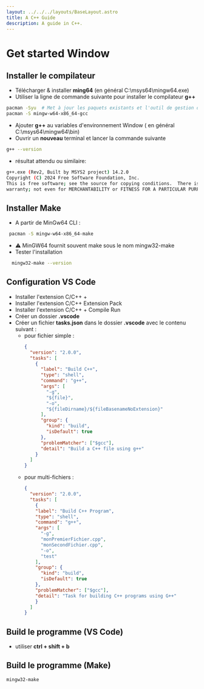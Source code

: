 ```yaml
---
layout: ../../../layouts/BaseLayout.astro
title: A C++ Guide
description: A guide in C++.
---
```


# Get started Window

## Installer le compilateur
- Télécharger & installer **ming64** (en général C:\msys64\mingw64.exe)
- Utiliser la ligne de commande suivante pour installer le compilateur **g++** 
```bash
pacman -Syu  # Met à jour les paquets existants et l'outil de gestion des paquets
pacman -S mingw-w64-x86_64-gcc

```
- Ajouter **g++** au variables d'environnement Window ( en général C:\msys64\mingw64\bin)
- Ouvrir un **nouveau** terminal et lancer la commande suivante 
```bash
g++ --version
```
  - résultat attendu ou similaire: 
```bash
g++.exe (Rev2, Built by MSYS2 project) 14.2.0
Copyright (C) 2024 Free Software Foundation, Inc.
This is free software; see the source for copying conditions.  There is NO
warranty; not even for MERCHANTABILITY or FITNESS FOR A PARTICULAR PURPOSE.
```
## Installer Make 
- A partir de MinGw64 CLI :
 ```bash 
  pacman -S mingw-w64-x86_64-make
 ```
- ⚠️ MinGW64 fournit souvent make sous le nom mingw32-make
- Tester l'installation
```bash 
  mingw32-make --version
```
  

## Configuration VS Code
- Installer l'extension C/C++ + 
- Installer l'extension C/C++ Extension Pack 
- Installer l'extension C/C++ + Compile Run
- Créer un dossier **.vscode**
- Créer un fichier **tasks.json** dans le dossier **.vscode** avec le contenu suivant :
  - pour fichier simple :  
    ```json
    {
      "version": "2.0.0",
      "tasks": [
        {
          "label": "Build C++",
          "type": "shell",
          "command": "g++",
          "args": [
            "-g",
            "${file}",
            "-o",
            "${fileDirname}/${fileBasenameNoExtension}"
          ],
          "group": {
            "kind": "build",
            "isDefault": true
          },
          "problemMatcher": ["$gcc"],
          "detail": "Build a C++ file using g++"
        }
      ]
    }

    ```
  - pour multi-fichiers :  
    ```json
    {
      "version": "2.0.0",
      "tasks": [
        {
        "label": "Build C++ Program",
        "type": "shell",
        "command": "g++",
        "args": [
          "-g",
          "monPremierFichier.cpp",
          "monSecondFichier.cpp",
          "-o",
          "test"
        ],
        "group": {
          "kind": "build",
          "isDefault": true
        },
        "problemMatcher": ["$gcc"],
        "detail": "Task for building C++ programs using G++"
        }
      ]
    }
    ```  
## Build le programme (VS Code)

- utiliser **ctrl + shift + b**

## Build le programme (Make)
```bash
mingw32-make 
```